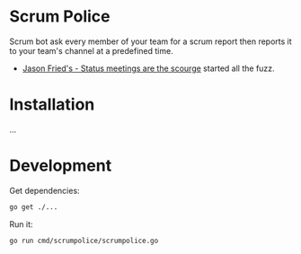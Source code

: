 # Scrum Police

Scrum bot ask every member of your team for a scrum report then reports it to
your team's channel at a predefined time.

- [Jason Fried's - Status meetings are the scourge](https://m.signalvnoise.com/status-meetings-are-the-scourge-39f49267ca90) started all the fuzz.


# Installation

...

# Development

Get dependencies:

```sh
go get ./...
```

Run it:

```sh
go run cmd/scrumpolice/scrumpolice.go
```
